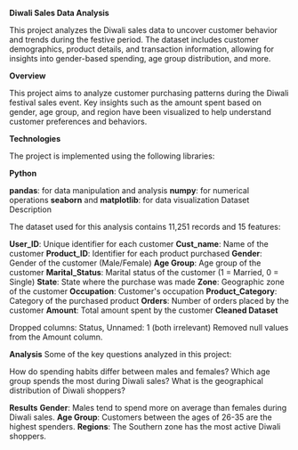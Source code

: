 **Diwali Sales Data Analysis**

This project analyzes the Diwali sales data to uncover customer behavior and trends during the festive period. The dataset includes customer demographics, product details, and transaction information, allowing for insights into gender-based spending, age group distribution, and more.

**Overview**

This project aims to analyze customer purchasing patterns during the Diwali festival sales event. Key insights such as the amount spent based on gender, age group, and region have been visualized to help understand customer preferences and behaviors.

**Technologies**

The project is implemented using the following libraries:

**Python**

**pandas**: for data manipulation and analysis
**numpy**: for numerical operations
**seaborn** and **matplotlib**: for data visualization
Dataset Description

The dataset used for this analysis contains 11,251 records and 15 features:

**User_ID**: Unique identifier for each customer
**Cust_name**: Name of the customer
**Product_ID**: Identifier for each product purchased
**Gender**: Gender of the customer (Male/Female)
**Age Group**: Age group of the customer
**Marital_Status**: Marital status of the customer (1 = Married, 0 = Single)
**State**: State where the purchase was made
**Zone**: Geographic zone of the customer
**Occupation**: Customer's occupation
**Product_Category**: Category of the purchased product
**Orders**: Number of orders placed by the customer
**Amount**: Total amount spent by the customer
**Cleaned Dataset**

Dropped columns: Status, Unnamed: 1 (both irrelevant)
Removed null values from the Amount column.

**Analysis**
Some of the key questions analyzed in this project:

How do spending habits differ between males and females?
Which age group spends the most during Diwali sales?
What is the geographical distribution of Diwali shoppers?

**Results**
**Gender**: Males tend to spend more on average than females during Diwali sales.
**Age Group**: Customers between the ages of 26-35 are the highest spenders.
**Regions**: The Southern zone has the most active Diwali shoppers.
